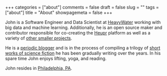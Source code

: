 +++
categories = ["about"]
comments = false
draft = false
slug = ""
tags = ["about"]
title = "About"
showpagemeta = false
+++

John is a Software Engineer and Data Scientist at [HeavyWater](https://www.heavywater.com/) working with big data and machine learning. Additionally, he is an open source maker and contributor responsible for co-creating the [Heupr](https://heupr.github.io/) platform as well as a variety of [other smaller projects](https://github.com/forstmeier).

He is a [periodic blogger](https://dev.to/forstmeier) and is in the process of compiling a trilogy of [short works of science fiction](/books) he has been gradually writing over the years. In his spare time John enjoys lifting, yoga, and reading.

John resides in [Philadelphia, PA](/philly).
